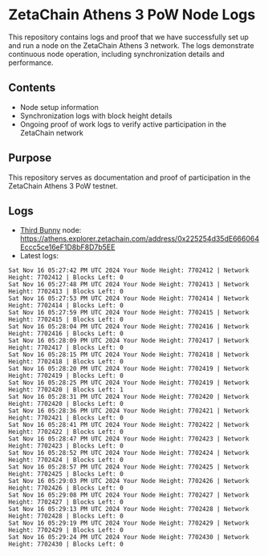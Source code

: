 # ZetaChain Athens 3 PoW Node Logs
This repository contains logs and proof that we have successfully set up and run a node on the ZetaChain Athens 3 network. The logs demonstrate continuous node operation, including synchronization details and performance.

## Contents
- Node setup information
- Synchronization logs with block height details
- Ongoing proof of work logs to verify active participation in the ZetaChain network

## Purpose
This repository serves as documentation and proof of participation in the ZetaChain Athens 3 PoW testnet.

## Logs

- [Third Bunny](https://thirdbunny.xyz/) node: https://athens.explorer.zetachain.com/address/0x225254d35dE666064Eccc5ce16eF1D8bF8D7b5EE
- Latest logs:
```
Sat Nov 16 05:27:42 PM UTC 2024 Your Node Height: 7702412 | Network Height: 7702412 | Blocks Left: 0
Sat Nov 16 05:27:48 PM UTC 2024 Your Node Height: 7702413 | Network Height: 7702413 | Blocks Left: 0
Sat Nov 16 05:27:53 PM UTC 2024 Your Node Height: 7702414 | Network Height: 7702414 | Blocks Left: 0
Sat Nov 16 05:27:59 PM UTC 2024 Your Node Height: 7702415 | Network Height: 7702415 | Blocks Left: 0
Sat Nov 16 05:28:04 PM UTC 2024 Your Node Height: 7702416 | Network Height: 7702416 | Blocks Left: 0
Sat Nov 16 05:28:09 PM UTC 2024 Your Node Height: 7702417 | Network Height: 7702417 | Blocks Left: 0
Sat Nov 16 05:28:15 PM UTC 2024 Your Node Height: 7702418 | Network Height: 7702418 | Blocks Left: 0
Sat Nov 16 05:28:20 PM UTC 2024 Your Node Height: 7702419 | Network Height: 7702419 | Blocks Left: 0
Sat Nov 16 05:28:25 PM UTC 2024 Your Node Height: 7702419 | Network Height: 7702420 | Blocks Left: 1
Sat Nov 16 05:28:31 PM UTC 2024 Your Node Height: 7702420 | Network Height: 7702420 | Blocks Left: 0
Sat Nov 16 05:28:36 PM UTC 2024 Your Node Height: 7702421 | Network Height: 7702421 | Blocks Left: 0
Sat Nov 16 05:28:41 PM UTC 2024 Your Node Height: 7702422 | Network Height: 7702422 | Blocks Left: 0
Sat Nov 16 05:28:47 PM UTC 2024 Your Node Height: 7702423 | Network Height: 7702423 | Blocks Left: 0
Sat Nov 16 05:28:52 PM UTC 2024 Your Node Height: 7702424 | Network Height: 7702424 | Blocks Left: 0
Sat Nov 16 05:28:57 PM UTC 2024 Your Node Height: 7702425 | Network Height: 7702425 | Blocks Left: 0
Sat Nov 16 05:29:03 PM UTC 2024 Your Node Height: 7702426 | Network Height: 7702426 | Blocks Left: 0
Sat Nov 16 05:29:08 PM UTC 2024 Your Node Height: 7702427 | Network Height: 7702427 | Blocks Left: 0
Sat Nov 16 05:29:13 PM UTC 2024 Your Node Height: 7702428 | Network Height: 7702428 | Blocks Left: 0
Sat Nov 16 05:29:19 PM UTC 2024 Your Node Height: 7702429 | Network Height: 7702429 | Blocks Left: 0
Sat Nov 16 05:29:24 PM UTC 2024 Your Node Height: 7702430 | Network Height: 7702430 | Blocks Left: 0
```

